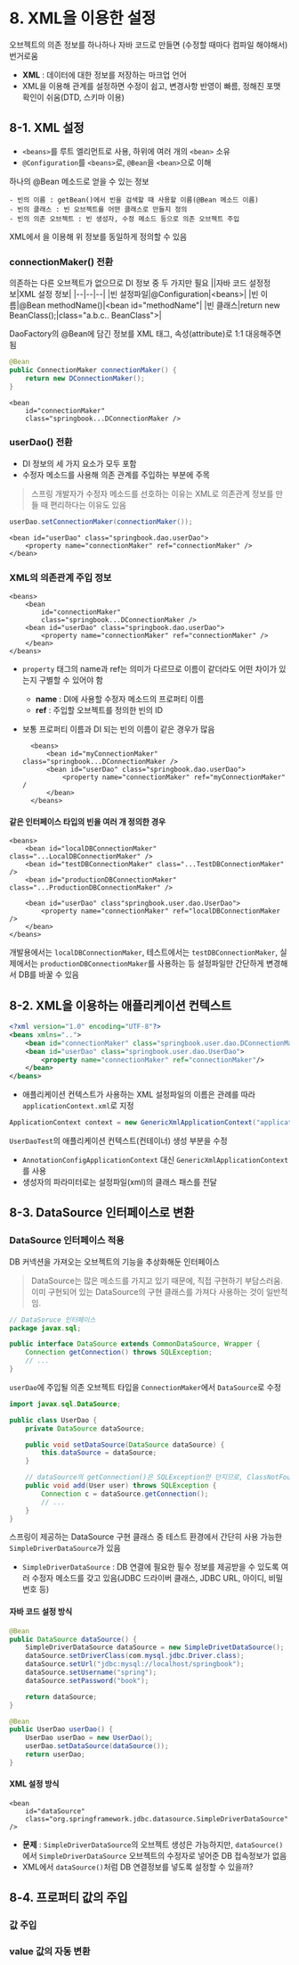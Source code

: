 # 8. XML을 이용한 설정
오브젝트의 의존 정보를 하나하나 자바 코드로 만들면 (수정할 때마다 컴파일 해야해서) 번거로움
* **XML** : 데이터에 대한 정보를 저장하는 마크업 언어
* XML을 이용해 관계를 설정하면 수정이 쉽고, 변경사항 반영이 빠름, 정해진 포맷 확인이 쉬움(DTD, 스키마 이용)

## 8-1. XML 설정
* `<beans>`를 루트 엘리먼트로 사용, 하위에 여러 개의 `<bean>` 소유
* `@Configuration`를 `<beans>`로, `@Bean`을 `<bean>`으로 이해

하나의 @Bean 메소드로 얻을 수 있는 정보

    - 빈의 이름 : getBean()에서 빈을 검색할 때 사용할 이름(@Bean 메소드 이름)
    - 빈의 클래스 : 빈 오브젝트를 어떤 클래스로 만들지 정의
    - 빈의 의존 오브젝트 : 빈 생성자, 수정 메소드 등으로 의존 오브젝트 주입

XML에서 <bean>을 이용해 위 정보를 동일하게 정의할 수 있음

### connectionMaker() 전환
의존하는 다른 오브젝트가 없으므로 DI 정보 중 두 가지만 필요
||자바 코드 설정정보|XML 설정 정보|
|--|--|--|
|빈 설정파일|@Configuration|\<beans>|
|빈 이름|@Bean methodName()|\<bean id="methodName"|
|빈 클래스|return new BeanClass();|class="a.b.c.. BeanClass">|

DaoFactory의 @Bean에 담긴 정보를 XML 태그, 속성(attribute)로 1:1 대응해주면 됨

```java
@Bean
public ConnectionMaker connectionMaker() {
	return new DConnectionMaker();
}
```
	<bean 
		id="connectionMaker"
		class="springbook...DConnectionMaker />
	
### userDao() 전환
* DI 정보의 세 가지 요소가 모두 포함
* 수정자 메소드를 사용해 의존 관계를 주입하는 부분에 주목

> 스프링 개발자가 수정자 메소드를 선호하는 이유는 XML로 의존관계 정보를 만들 때 편리하다는 이유도 있음

```java
userDao.setConnectionMaker(connectionMaker());
```

	<bean id="userDao" class="springbook.dao.userDao">
		<property name="connectionMaker" ref="connectionMaker" />
	</bean>

### XML의 의존관계 주입 정보

	<beans>
		<bean 
			id="connectionMaker"
			class="springbook...DConnectionMaker />
		<bean id="userDao" class="springbook.dao.userDao">
			<property name="connectionMaker" ref="connectionMaker" />
		</bean>
	</beans>

* `property` 태그의 name과 ref는 의미가 다르므로 이름이 같더라도 어떤 차이가 있는지 구별할 수 있어야 함
	* **name** : DI에 사용할 수정자 메소드의 프로퍼티 이름
	* **ref** : 주입할 오브젝트를 정의한 빈의 ID
* 보통 프로퍼티 이름과 DI 되는 빈의 이름이 같은 경우가 많음

		<beans>
			<bean id="myConnectionMaker" class="springbook...DConnectionMaker />
			<bean id="userDao" class="springbook.dao.userDao">
				<property name="connectionMaker" ref="myConnectionMaker" /
			</bean>
		</beans>

#### 같은 인터페이스 타입의 빈을 여러 개 정의한 경우

	<beans>
		<bean id="localDBConnectionMaker" class="...LocalDBConnectionMaker" />
		<bean id="testDBConnectionMaker" class="...TestDBConnectionMaker" />
		<bean id="productionDBConnectionMaker" class="...ProductionDBConnectionMaker" />

		<bean id="userDao" class"springbook.user.dao.UserDao">
			<property name="connectionMaker" ref="localDBConnectionMaker />
		</bean>
	</beans>

개발용에서는 `localDBConnectionMaker`, 테스트에서는 `testDBConnectionMaker`,  실제에서는 `productionDBConnectionMaker`를 사용하는 등 설정파일만 간단하게 변경해서 DB를 바꿀 수 있음

## 8-2. XML을 이용하는 애플리케이션 컨텍스트
```xml
<?xml version="1.0" encoding="UTF-8"?>
<beans xmlns="..">
	<bean id="connectionMaker" class="springbook.user.dao.DConnectionMaker" />
	<bean id="userDao" class="springbook.user.dao.UserDao">
		<property name="connectionMaker" ref="connectionMaker"/>
	</bean>
</beans>
```
* 애플리케이션 컨텍스트가 사용하는 XML 설정파일의 이름은 관례를 따라 `applicationContext.xml`로 지정

```java
ApplicationContext context = new GenericXmlApplicationContext("applicationContext.xml");
```
`UserDaoTest`의 애플리케이션 컨텍스트(컨테이너) 생성 부분을 수정
* `AnnotationConfigApplicationContext` 대신 `GenericXmlApplicationContext`를 사용
* 생성자의 파라미터로는 설정파일(xml)의 클래스 패스를 전달

## 8-3. DataSource 인터페이스로 변환

### DataSource 인터페이스 적용
DB 커넥션을 가져오는 오브젝트의 기능을 추상화해둔 인터페이스

> DataSource는 많은 메소드를 가지고 있기 때문에, 직접 구현하기 부담스러움. 이미 구현되어 있는 DataSource의 구현 클래스를 가져다 사용하는 것이 일반적임.

```java
// DataSoruce 인터페이스
package javax.sql;

public interface DataSource extends CommonDataSource, Wrapper {
    Connection getConnection() throws SQLException;
    // ...
}
```

`userDao`에 주입될 의존 오브젝트 타입을 `ConnectionMaker`에서 `DataSource`로 수정
```java
import javax.sql.DataSource;

public class UserDao {
	private DataSource dataSource;

	public void setDataSource(DataSource dataSource) {
		this.dataSource = dataSource;
	}

	// dataSource의 getConnection()은 SQLException만 던지므로, ClassNotFoundException은 삭제
	public void add(User user) throws SQLException {
		Connection c = dataSource.getConnection();
		// ...
	}
}
```

스프링이 제공하는 DataSource 구현 클래스 중 테스트 환경에서 간단히 사용 가능한 `SimpleDriverDataSource`가 있음
* `SimpleDriverDataSource` : DB 연결에 필요한 필수 정보를 제공받을 수 있도록 여러 수정자 메소드를 갖고 있음(JDBC 드라이버 클래스, JDBC URL, 아이디, 비밀번호 등)

#### 자바 코드 설정 방식
```java
@Bean
public DataSource dataSource() {
	SimpleDriverDataSource dataSource = new SimpleDrivetDataSource();
	dataSource.setDriverClass(com.mysql.jdbc.Driver.class);
	dataSource.setUrl("jdbc:mysql://localhost/springbook");
	dataSource.setUsername("spring");
	dataSource.setPassword("book");

	return dataSource;
}
```

```java
@Bean
public UserDao userDao() {
	UserDao userDao = new UserDao();
	userDao.setDataSource(dataSource());
	return userDao;
}
```

#### XML 설정 방식

	<bean 
		id="dataSource"
		class="org.springframework.jdbc.datasource.SimpleDriverDataSource" />

* **문제** : `SimpleDriverDataSource`의 오브젝트 생성은 가능하지만, `dataSource()`에서 `SimpleDriverDataSource` 오브젝트의 수정자로 넣어준 DB 접속정보가 없음
* XML에서 `dataSource()`처럼 DB 연결정보를 넣도록 설정할 수 있을까?

## 8-4. 프로퍼티 값의 주입
### 값 주입

### value 값의 자동 변환
